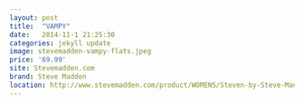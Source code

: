 ```yaml
---
layout: post
title:  "VAMPY"
date:   2014-11-1 21:25:30
categories: jekyll update
image: stevemadden-vampy-flats.jpeg
price: '69.99'
site: Stevemadden.com
brand: Steve Madden
location: http://www.stevemadden.com/product/WOMENS/Steven-by-Steve-Madden/VAMPY/c/2163/sc/3237/158529.uts?selectedColor=BLACK-LEATHER?$MR-THUMB$&sortByColumnName=Relevance
---
```


